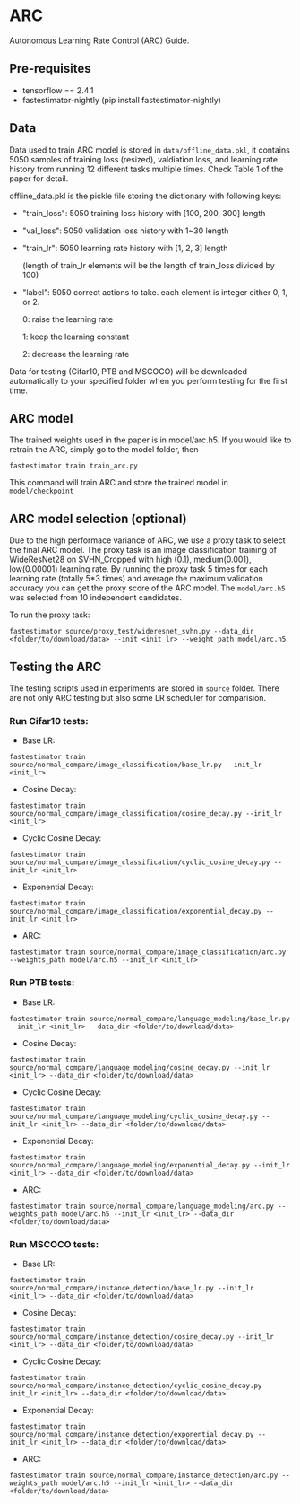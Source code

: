 # ARC
Autonomous Learning Rate Control (ARC) Guide.

## Pre-requisites

* tensorflow == 2.4.1
* fastestimator-nightly (pip install fastestimator-nightly)

## Data
Data used to train ARC model is stored in `data/offline_data.pkl`, it contains 5050 samples of training loss (resized), valdiation loss, and learning rate history from running 12 different tasks multiple times. Check Table 1 of the paper for detail.

offline_data.pkl is the pickle file storing the dictionary with following keys:
* "train_loss": 5050 training loss history with [100, 200, 300] length
* "val_loss": 5050 validation loss history with 1~30 length
* "train_lr": 5050 learning rate history with [1, 2, 3] length

  (length of train_lr elements will be the length of train_loss divided by 100)

* "label": 5050 correct actions to take. each element is integer either 0, 1, or 2.

  0: raise the learning rate

  1: keep the learning constant

  2: decrease the learning rate

Data for testing (Cifar10, PTB and MSCOCO) will be downloaded automatically to your specified folder when you perform testing for the first time.

## ARC model
The trained weights used in the paper is in model/arc.h5. If you would like to retrain the ARC, simply go to the model folder, then
```
fastestimator train train_arc.py
```
This command will train ARC and store the trained model in `model/checkpoint`

## ARC model selection (optional)
Due to the high performace variance of ARC, we use a proxy task to select the final ARC model. The proxy task is an image classification training of WideResNet28 on SVHN_Cropped with high (0.1), medium(0.001), low(0.00001) learning rate. By running the proxy task 5 times for each learning rate (totally 5*3 times) and average the maximum validation accuracy you can get the proxy score of the ARC model. The `model/arc.h5` was selected from 10 independent candidates.

To run the proxy task:
```
fastestimator source/proxy_test/wideresnet_svhn.py --data_dir <folder/to/download/data> --init <init_lr> --weight_path model/arc.h5
```


## Testing the ARC
The testing scripts used in experiments are stored in `source` folder. There are not only ARC testing but also some LR scheduler for comparision.

### Run Cifar10 tests:
* Base LR:
```
fastestimator train source/normal_compare/image_classification/base_lr.py --init_lr <init_lr>
```
* Cosine Decay:
```
fastestimator train source/normal_compare/image_classification/cosine_decay.py --init_lr <init_lr>
```
* Cyclic Cosine Decay:
```
fastestimator train source/normal_compare/image_classification/cyclic_cosine_decay.py --init_lr <init_lr>
```
* Exponential Decay:
```
fastestimator train source/normal_compare/image_classification/exponential_decay.py --init_lr <init_lr>
```
* ARC:
```
fastestimator train source/normal_compare/image_classification/arc.py --weights_path model/arc.h5 --init_lr <init_lr>
```

### Run PTB tests:
* Base LR:
```
fastestimator train source/normal_compare/language_modeling/base_lr.py --init_lr <init_lr> --data_dir <folder/to/download/data>
```
* Cosine Decay:
```
fastestimator train source/normal_compare/language_modeling/cosine_decay.py --init_lr <init_lr> --data_dir <folder/to/download/data>
```
* Cyclic Cosine Decay:
```
fastestimator train source/normal_compare/language_modeling/cyclic_cosine_decay.py --init_lr <init_lr> --data_dir <folder/to/download/data>
```
* Exponential Decay:
```
fastestimator train source/normal_compare/language_modeling/exponential_decay.py --init_lr <init_lr> --data_dir <folder/to/download/data>
```
* ARC:
```
fastestimator train source/normal_compare/language_modeling/arc.py --weights_path model/arc.h5 --init_lr <init_lr> --data_dir <folder/to/download/data>
```

### Run MSCOCO tests:
* Base LR:
```
fastestimator train source/normal_compare/instance_detection/base_lr.py --init_lr <init_lr> --data_dir <folder/to/download/data>
```
* Cosine Decay:
```
fastestimator train source/normal_compare/instance_detection/cosine_decay.py --init_lr <init_lr> --data_dir <folder/to/download/data>
```
* Cyclic Cosine Decay:
```
fastestimator train source/normal_compare/instance_detection/cyclic_cosine_decay.py --init_lr <init_lr> --data_dir <folder/to/download/data>
```
* Exponential Decay:
```
fastestimator train source/normal_compare/instance_detection/exponential_decay.py --init_lr <init_lr> --data_dir <folder/to/download/data>
```
* ARC:
```
fastestimator train source/normal_compare/instance_detection/arc.py --weights_path model/arc.h5 --init_lr <init_lr> --data_dir <folder/to/download/data>
```
